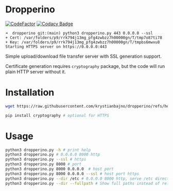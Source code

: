 # Dropperino
[![CodeFactor](https://www.codefactor.io/repository/github/krystianbajno/dropperino/badge)](https://www.codefactor.io/repository/github/krystianbajno/dropperino)
[![Codacy Badge](https://app.codacy.com/project/badge/Grade/b1efb74e463342cc942dcb34c4147627)](https://app.codacy.com/gh/krystianbajno/dropperino/dashboard?utm_source=gh&utm_medium=referral&utm_content=&utm_campaign=Badge_grade)

```
➜  dropperino git:(main) python3 dropperino.py 443 0.0.0.0 --ssl
+ Cert: /var/folders/p9/rrk794j13mg_pfg4zwbzz7h00000gn/T/tmp7o87ti78
+ Key: /var/folders/p9/rrk794j13mg_pfg4zwbzz7h00000gn/T/tmpbs6mwxu8
Starting HTTPS server on https://0.0.0.0:443
```

Simple upload/download file transfer server with SSL generation support.

Certificate generation requires `cryptography` package, but the code will run plain HTTP server without it.

# Installation
```bash
wget https://raw.githubusercontent.com/krystianbajno/dropperino/refs/heads/main/dropperino.py

pip install cryptography # optional for HTTPS
```

# Usage 
```bash
python3 dropperino.py -h # print help
python3 dropperino.py # 0.0.0.0 8000 http
python3 dropperino.py --ssl # https
python3 dropperino.py 8000 # port 
python3 dropperino.py 8000 0.0.0.0  # host port
python3 dropperino.py 8000 0.0.0.0 --ssl # host port https
python3 dropperino.py --dir /etc # 0.0.0.0 8000 http, serve /etc directory
python3 dropperino.py --dir --fullpath # Show full paths instead of relative paths

```

